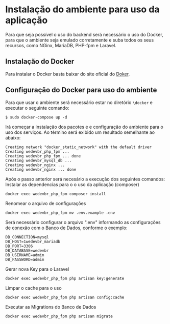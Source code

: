 # Instalação do ambiente para uso da aplicação

Para que seja possível o uso do backend será necessário o uso do Docker, para que o ambiente seja emulado corretamente e suba todos os seus recursos, como NGinx, MariaDB, PHP-fpm e Laravel.

## Instalação do Docker
Para instalar o Docker basta baixar do site oficial do [Doker](https://hub.docker.com/?overlay=onboarding).

## Configuração do Docker para uso do ambiente
Para que usar o ambiente será necessário estar no diretório `\docker` e executar o seguinte comando:
```
$ sudo docker-compose up -d
```
Irá começar a instalação dos pacotes e e configuração do ambiente para o uso dos serviços.
Ao término será exibido um resultado semelhante ao abaixo:
```
Creating network "docker_static_network" with the default driver
Creating wedevbr_php_fpm ...
Creating wedevbr_php_fpm ... done
Creating wedevbr_mysql_db ...
Creating wedevbr_nginx ...
Creating wedevbr_nginx ... done
```

Após o passo anterior será necesário a execução dos seguintes comandos:
Instalar as dependencias para o o uso da aplicação (composer)
```
docker exec wedevbr_php_fpm composer install
```
Renomear o arquivo de configurações
```
docker exec wedevbr_php_fpm mv .env.example .env
```
Será necessário configurar o arquivo ".env" informando as configurações de conexão com o Banco de Dados, conforme o exemplo:
```
DB_CONNECTION=mysql
DB_HOST=1wedevbr_mariadb
DB_PORT=3306
DB_DATABASE=wedevbr
DB_USERNAME=admin
DB_PASSWORD=admin
```
Gerar nova Key para o Laravel
```
docker exec wedevbr_php_fpm php artisan key:generate
```
Limpar o cache para o uso
```
docker exec wedevbr_php_fpm php artisan config:cache
```
Executar as Migrations do Banco de Dados
```
docker exec wedevbr_php_fpm php artisan migrate
```
